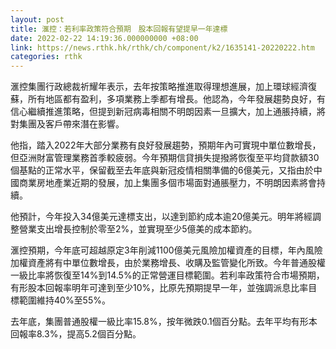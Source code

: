 ```yaml
---
layout: post
title: 滙控：若利率政策符合預期　股本回報有望提早一年達標
date: 2022-02-22 14:19:36.000000000 +08:00
link: https://news.rthk.hk/rthk/ch/component/k2/1635141-20220222.htm
categories: rthk
---
```


滙控集團行政總裁祈耀年表示，去年按策略推進取得理想進展，加上環球經濟復蘇，所有地區都有盈利，多項業務上季都有增長。他認為，今年發展趨勢良好，有信心繼續推進策略，但提到新冠病毒相關不明朗因素一旦擴大，加上通脹持續，將對集團及客戶帶來潛在影響。

他指，踏入2022年大部分業務有良好發展趨勢，預期年內可實現中單位數增長，但亞洲財富管理業務首季較疲弱。今年預期信貸損失提撥將恢復至平均貸款額30個基點的正常水平，保留截至去年底與新冠疫情相關準備的6億美元，又指由於中國商業房地產業近期的發展，加上集團多個市場面對通脹壓力，不明朗因素將會持續。

他預計，今年投入34億美元達標支出，以達到節約成本逾20億美元。明年將經調整營業支出增長控制於零至2%，並實現至少5億美的成本節約。

滙控預期，今年底可超越原定3年削減1100億美元風險加權資產的目標，年內風險加權資產將有中單位數增長，由於業務增長、收購及監管變化所致。今年普通股權一級比率將恢復至14%到14.5%的正常營運目標範圍。若利率政策符合市場預期，有形股本回報率明年可達到至少10%，比原先預期提早一年，並強調派息比率目標範圍維持40%至55%。

去年底，集團普通股權一級比率15.8%，按年微跌0.1個百分點。去年平均有形本回報率8.3%，提高5.2個百分點。
